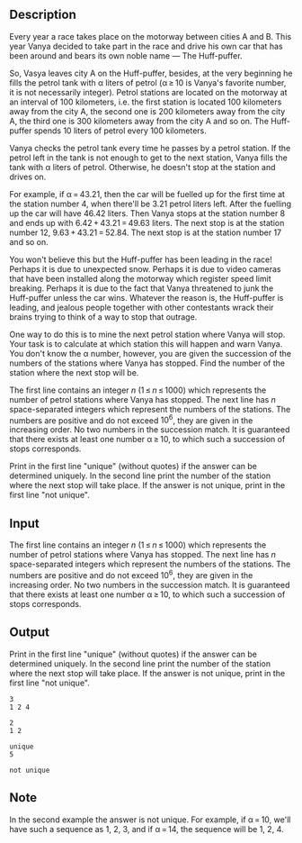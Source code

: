 ## Description

<div><p>Every year a race takes place on the motorway between cities A and B. This year Vanya decided to take part in the race and drive his own car that has been around and bears its own noble name — The Huff-puffer.</p><p>So, Vasya leaves city A on the Huff-puffer, besides, at the very beginning he fills the petrol tank with <span class="tex-span">α</span> liters of petrol (<span class="tex-span">α ≥ 10</span> is Vanya's favorite number, it is not necessarily integer). Petrol stations are located on the motorway at an interval of <span class="tex-span">100</span> kilometers, i.e. the first station is located <span class="tex-span">100</span> kilometers away from the city A, the second one is <span class="tex-span">200</span> kilometers away from the city A, the third one is <span class="tex-span">300</span> kilometers away from the city A and so on. The Huff-puffer spends <span class="tex-span">10</span> liters of petrol every <span class="tex-span">100</span> kilometers. </p><p>Vanya checks the petrol tank every time he passes by a petrol station. If the petrol left in the tank is not enough to get to the next station, Vanya fills the tank with <span class="tex-span">α</span> liters of petrol. Otherwise, he doesn't stop at the station and drives on. </p><p>For example, if <span class="tex-span">α = 43.21</span>, then the car will be fuelled up for the first time at the station number <span class="tex-span">4</span>, when there'll be <span class="tex-span">3.21</span> petrol liters left. After the fuelling up the car will have <span class="tex-span">46.42</span> liters. Then Vanya stops at the station number <span class="tex-span">8</span> and ends up with <span class="tex-span">6.42 + 43.21 = 49.63</span> liters. The next stop is at the station number <span class="tex-span">12</span>, <span class="tex-span">9.63 + 43.21 = 52.84</span>. The next stop is at the station number <span class="tex-span">17</span> and so on. </p><p>You won't believe this but the Huff-puffer has been leading in the race! Perhaps it is due to unexpected snow. Perhaps it is due to video cameras that have been installed along the motorway which register speed limit breaking. Perhaps it is due to the fact that Vanya threatened to junk the Huff-puffer unless the car wins. Whatever the reason is, the Huff-puffer is leading, and jealous people together with other contestants wrack their brains trying to think of a way to stop that outrage.</p><p>One way to do this is to mine the next petrol station where Vanya will stop. Your task is to calculate at which station this will happen and warn Vanya. You don't know the <span class="tex-span">α</span> number, however, you are given the succession of the numbers of the stations where Vanya has stopped. Find the number of the station where the next stop will be.</p></div><div class="input-specification"><p>The first line contains an integer <span class="tex-span"><i>n</i></span> (<span class="tex-span">1 ≤ <i>n</i> ≤ 1000</span>) which represents the number of petrol stations where Vanya has stopped. The next line has <span class="tex-span"><i>n</i></span> space-separated integers which represent the numbers of the stations. The numbers are positive and do not exceed <span class="tex-span">10<sup class="upper-index">6</sup></span>, they are given in the increasing order. No two numbers in the succession match. It is guaranteed that there exists at least one number <span class="tex-span">α ≥ 10</span>, to which such a succession of stops corresponds.</p></div><div class="output-specification"><p>Print in the first line "unique" (without quotes) if the answer can be determined uniquely. In the second line print the number of the station where the next stop will take place. If the answer is not unique, print in the first line "not unique".</p></div>

## Input

<p>The first line contains an integer <span class="tex-span"><i>n</i></span> (<span class="tex-span">1 ≤ <i>n</i> ≤ 1000</span>) which represents the number of petrol stations where Vanya has stopped. The next line has <span class="tex-span"><i>n</i></span> space-separated integers which represent the numbers of the stations. The numbers are positive and do not exceed <span class="tex-span">10<sup class="upper-index">6</sup></span>, they are given in the increasing order. No two numbers in the succession match. It is guaranteed that there exists at least one number <span class="tex-span">α ≥ 10</span>, to which such a succession of stops corresponds.</p>

## Output

<p>Print in the first line "unique" (without quotes) if the answer can be determined uniquely. In the second line print the number of the station where the next stop will take place. If the answer is not unique, print in the first line "not unique".</p>





```input1
3
1 2 4

```




```input2
2
1 2

```




```output1
unique
5

```




```output2
not unique

```



## Note

<p>In the second example the answer is not unique. For example, if <span class="tex-span">α = 10</span>, we'll have such a sequence as <span class="tex-span">1</span>, <span class="tex-span">2</span>, <span class="tex-span">3</span>, and if <span class="tex-span">α = 14</span>, the sequence will be <span class="tex-span">1</span>, <span class="tex-span">2</span>, <span class="tex-span">4</span>.</p>
